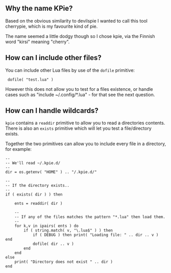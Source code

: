 
Why the name KPie?
------------------

Based on the obvious similarity to devilspie I wanted to call
this tool cherrypie, which is my favourite kind of pie.

The name seemed a little dodgy though so I chose kpie, via the
Finnish word "kirsi" meaning "cherry".


How can I include other files?
------------------------------

You can include other Lua files by use of the `dofile` primitive:

     dofile( "test.lua" )

However this does not allow you to test for a files existence, or handle
cases such as "include ~/.config/*.lua" - for that see the next question.



How can I handle wildcards?
---------------------------

`kpie` contains a `readdir` primitive to allow you to read a directories
contents.  There is also an `exists` primitive which will let you test
a file/directory exists.

Together the two primitives can allow you to include every file in a
directory, for example:


    --
    -- We'll read ~/.kpie.d/
    --
    dir = os.getenv( "HOME" ) .. "/.kpie.d/"

    --
    -- If the directory exists..
    --
    if ( exists( dir ) ) then

        ents = readdir( dir )

        --
        -- If any of the files matches the pattern "*.lua" then load them.
        --
        for k,v in ipairs( ents ) do
            if ( string.match( v, "\.lua$" ) ) then
                if ( DEBUG ) then print( "Loading file: " .. dir .. v ) end
                dofile( dir .. v )
            end
        end
    else
        print( "Directory does not exist " .. dir )
    end
